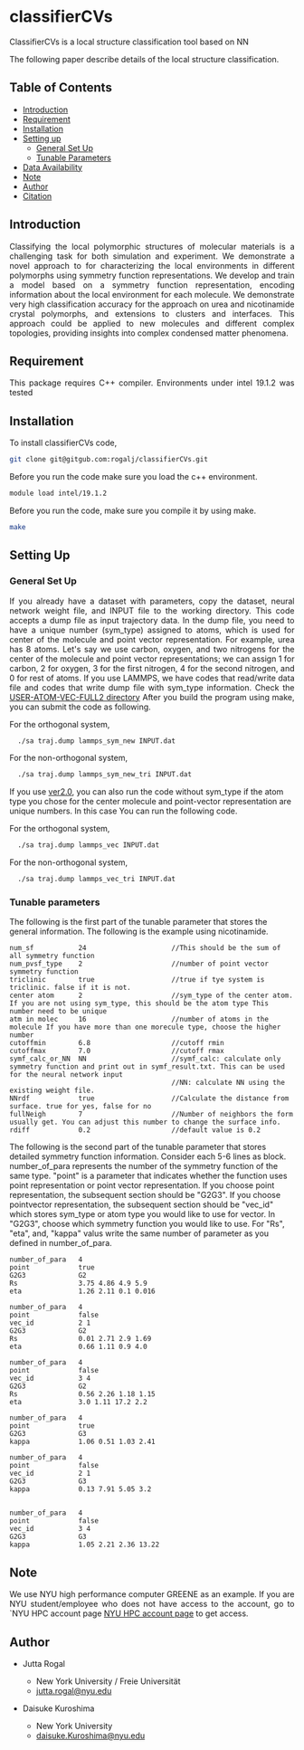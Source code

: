 # classifierCVs

<p align="justify"> 
  ClassifierCVs is a local structure classification tool based on NN 
</p>

The following paper describe details of the local structure classification. 

## Table of Contents
- [Introduction](#Introduction)
- [Requirement](#Requirement)
- [Installation](#Installation)
- [Setting up](#SettingUp)
  - [General Set Up](#GeneralSetUp)
  - [Tunable Parameters](#TunableParameters)
- [Data Availability](#DataAvailability)
- [Note](#Note)
- [Author](#Author)
- [Citation](#Citation)

## Introduction
<p align="justify">
  Classifying the local polymorphic structures of molecular materials is a challenging task for both simulation and experiment. We demonstrate a novel approach to for characterizing the local environments in different polymorphs using symmetry function representations. We develop and train a model based on a symmetry function representation, encoding information about the local environment for each molecule. We demonstrate very high classification accuracy for the approach on urea and nicotinamide crystal polymorphs, and extensions to clusters and interfaces. This approach could be applied to new molecules and different complex topologies, providing insights into complex condensed matter phenomena.
  
</p>
 
## Requirement

<p align="justify">
  This package requires C++ compiler. 
  Environments under intel 19.1.2 was tested 
</p>


 

## Installation

<p align="justify">
  To install classifierCVs code, 
  
  ```bash
git clone git@gitgub.com:rogalj/classifierCVs.git
```
Before you run the code make sure you load the c++ environment. 

  ```bash
module load intel/19.1.2 
```

Before you run the code, make sure you compile it by using make.
  ```bash
make 
```

</p>

## Setting Up

### General Set Up
<p align="justify">
  If you already have a dataset with parameters, copy the dataset, neural network weight file, and INPUT file to the working directory. This code accepts a dump file as input trajectory data. In the dump file, you need to have a unique number (sym_type) assigned to atoms, which is used for center of the molecule and point vector representation. For example, urea has 8 atoms. Let's say we use carbon, oxygen, and two nitrogens for the center of the molecule and point vector representations; we can assign 1 for carbon, 2 for oxygen, 3 for the first nitrogen, 4 for the second nitrogen, and 0 for rest of atoms. If you use LAMMPS, we have codes that read/write data file and codes that write dump file with sym_type information. Check the <a class="reference external" href="https://github.com/rogalj/classifierCVs/tree/main/USER-ATOM-VEC-FULL2">USER-ATOM-VEC-FULL2 directory</a> 
  After you build the program using make, you can submit the code as following.

For the orthogonal system, 

```bash
  ./sa traj.dump lammps_sym_new INPUT.dat
```

For the non-orthogonal system, 

```bash
  ./sa traj.dump lammps_sym_new_tri INPUT.dat
```


If you use <a class="reference external" href="https://github.com/rogalj/classifierCVs/tree/main/molvec_lib/ver2.0">ver2.0</a>, you can also run the code without sym_type if the atom type you chose for the center molecule and point-vector representation are unique numbers. In this case You can run the following code. 

For the orthogonal system, 

```bash
  ./sa traj.dump lammps_vec INPUT.dat
```

For the non-orthogonal system, 

```bash
  ./sa traj.dump lammps_vec_tri INPUT.dat
```
</p>

### Tunable parameters
The following is the first part of the tunable parameter that stores the general information. The following is the example using nicotinamide. 
<p align="justify">

```
num_sf           24                     //This should be the sum of all symmetry function
num_pvsf_type    2                      //number of point vector symmetry function
triclinic        true                   //true if tye system is triclinic. false if it is not.
center atom      2                      //sym_type of the center atom. If you are not using sym_type, this should be the atom type This number need to be unique
atm in molec     16                     //number of atoms in the molecule If you have more than one morecule type, choose the higher number
cutoffmin        6.8                    //cutoff rmin
cutoffmax        7.0                    //cutoff rmax
symf_calc_or_NN  NN                     //symf_calc: calculate only symmetry function and print out in symf_result.txt. This can be used for the neural network input
                                        //NN: calculate NN using the existing weight file.
NNrdf            true                   //Calculate the distance from surface. true for yes, false for no
fullNeigh        7                      //Number of neighbors the form usually get. You can adjust this number to change the surface info.  
rdiff            0.2                    //default value is 0.2
```

The following is the second part of the tunable parameter that stores detailed symmetry function information. Consider each 5-6 lines as block. number_of_para represents the number of the symmetry function of the same type. "point" is a parameter that indicates whether the function uses point representation or point vector representation. If you choose point representation, the subsequent section should be "G2G3". If you choose pointvector representation, the subsequent section should be "vec_id" which stores sym_type or atom type you would like to use for vector. In "G2G3", choose which symmetry function you would like to use. For "Rs", "eta", and, "kappa" valus write the same number of parameter as you defined in number_of_para. 

```
number_of_para   4                      
point            true
G2G3             G2
Rs               3.75 4.86 4.9 5.9
eta              1.26 2.11 0.1 0.016

number_of_para   4
point            false
vec_id           2 1
G2G3             G2
Rs               0.01 2.71 2.9 1.69
eta              0.66 1.11 0.9 4.0

number_of_para   4
point            false
vec_id           3 4
G2G3             G2
Rs               0.56 2.26 1.18 1.15
eta              3.0 1.11 17.2 2.2

number_of_para   4
point            true
G2G3             G3
kappa            1.06 0.51 1.03 2.41

number_of_para   4
point            false
vec_id           2 1
G2G3             G3
kappa            0.13 7.91 5.05 3.2


number_of_para   4
point            false
vec_id           3 4
G2G3             G3
kappa            1.05 2.21 2.36 13.22
```

</p>

## Note

<p align="justify">
We use NYU high performance computer GREENE as an example. If you are NYU student/employee who does not have access to the account, go to `NYU HPC account page <a class="reference external" href="https://sites.google.com/nyu.edu/nyu-hpc/accessing-hpc/getting-and-renewing-an-account?authuser=0">NYU HPC account page</a>  to get access. 
</p>


## Author
 
* Jutta Rogal
  * New York University / Freie Universität
  * jutta.rogal@nyu.edu

* Daisuke Kuroshima
  * New York University 
  * daisuke.Kuroshima@nyu.edu
 

